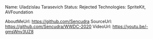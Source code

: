 Name: Uladzislau Tarasevich
Status: Rejected
Technologies: SpriteKit, AVFoundation

AboutMeUrl: https://github.com/Sencudra
SourceUrl: https://github.com/Sencudra/WWDC-2020
VideoUrl: https://youtu.be/-gmsWnv3UZ8

<!---
EXAMPLE
Name: John Appleseed
Status: Submitted <or> Winner <or> Distinguished <or> Rejected
Technologies: SwiftUI, RealityKit, CoreGraphic

AboutMeUrl: https://linkedin.com/in/johnappleseed
SourceUrl: https://github.com/johnappleseed/wwdc2025
VideoUrl: https://youtu.be/ABCDE123456
-->
